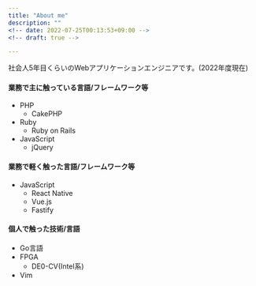```yaml
---
title: "About me"
description: ""
<!-- date: 2022-07-25T00:13:53+09:00 -->
<!-- draft: true -->

---
```


社会人5年目くらいのWebアプリケーションエンジニアです。(2022年度現在)

#### 業務で主に触っている言語/フレームワーク等

- PHP
  - CakePHP
- Ruby
  - Ruby on Rails
- JavaScript
  - jQuery

#### 業務で軽く触った言語/フレームワーク等

- JavaScript
  - React Native
  - Vue.js
  - Fastify

#### 個人で触った技術/言語

- Go言語
- FPGA
  - DE0-CV(Intel系)
- Vim
